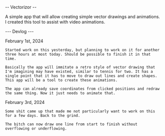 -- Vectorizor --

A simple app that will allow creating simple vector drawings and animations. I created this tool to assist with video animations.


--- Devlog ---

February 1st, 2024

    Started work on this yesterday, but planning to work on it for another three hours at most today. Should be possible to finish it in that time. 

    Basically the app will immitate a retro style of vector drawing that I'm imagining may have existed, similar to tennis for two. It has a single point that it has to move to draw out lines and create shapes. This app will be a tool to create these animations.

    The app can already save coordinates from clicked positions and redraw the same thing. Now it just needs to animate that.


February 3rd, 2024

    Some shit came up that made me not particularly want to work on this for a few days. Back to the grind.

    The bitch can now draw one line from start to finish without overflowing or underflowing.